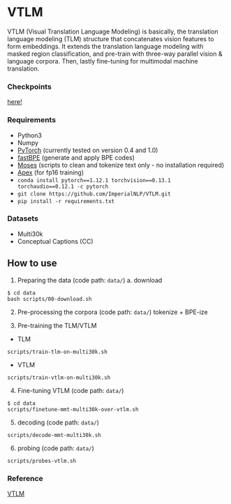# VTLM
VTLM (Visual Translation Language Modeling) is basically, the translation language modeling (TLM) structure that concatenates vision features to form embeddings.
It extends the translation language modeling with masked region classification, and pre-train with three-way parallel vision & language corpora.
Then, lastly fine-tuning for multimodal machine translation.

### Checkpoints
[here!](https://zenodo.org/record/4646961/files/vtlm_eacl21_checkpoints.tar.bz2)


### Requirements
- Python3
- Numpy
- [PyTorch](http://pytorch.org/) (currently tested on version 0.4 and 1.0)
- [fastBPE](https://github.com/facebookresearch/XLM/tree/master/tools#fastbpe) (generate and apply BPE codes)
- [Moses](https://github.com/facebookresearch/XLM/tree/master/tools#tokenizers) (scripts to clean and tokenize text only - no installation required)
- [Apex](https://github.com/nvidia/apex#quick-start) (for fp16 training)
- `conda install pytorch==1.12.1 torchvision==0.13.1 torchaudio==0.12.1 -c pytorch`
- `git clone https://github.com/ImperialNLP/VTLM.git`
- `pip install -r requirements.txt`

### Datasets
- Multi30k
- Conceptual Captions (CC)

## How to use
1. Preparing the data (code path: `data/`)
  a. download
  ```
  $ cd data
  bash scripts/00-download.sh
  ```
2. Pre-processing the corpora (code path: `data/`)
tokenize + BPE-ize

3. Pre-training the TLM/VTLM
- TLM
```
scripts/train-tlm-on-multi30k.sh
```
- VTLM
```
scripts/train-vtlm-on-multi30k.sh
```

4. Fine-tuning VTLM (code path: `data/`)
```
$ cd data
scripts/finetune-mmt-multi30k-over-vtlm.sh
```

5. decoding (code path: `data/`)
```
scripts/decode-mmt-multi30k.sh
```

6. probing (code path: `data/`)
```
scripts/probes-vtlm.sh
```


### Reference
[VTLM](https://github.com/ImperialNLP/VTLM)
